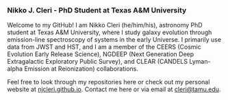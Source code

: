 ### Nikko J. Cleri - PhD Student at Texas A&M University

Welcome to my GitHub! I am Nikko Cleri (he/him/his), astronomy PhD student at Texas A&M University, where I study galaxy evolution through emission-line spectroscopy of systems in the early Universe. I primarily use data from JWST and HST, and I am a member of the CEERS (Cosmic Evolution Early Release Science), NGDEEP (Next Generation Deep Extragalactic Exploratory Public Survey), and CLEAR (CANDELS Lyman-alpha Emission at Reionization) collaborations. 

Feel free to look through my repositories here or check out my personal website at [njcleri.github.io](https://njcleri.github.io/). Contact me here or via email at cleri@tamu.edu.

<!--
**njcleri/njcleri** is a ✨ _special_ ✨ repository because its `README.md` (this file) appears on your GitHub profile.

Here are some ideas to get you started:

- 🌱 I’m currently learning ...
- 👯 I’m looking to collaborate on ...
- 🤔 I’m looking for help with ...
- 💬 Ask me about ...
- ⚡ Fun fact: ...
-->
